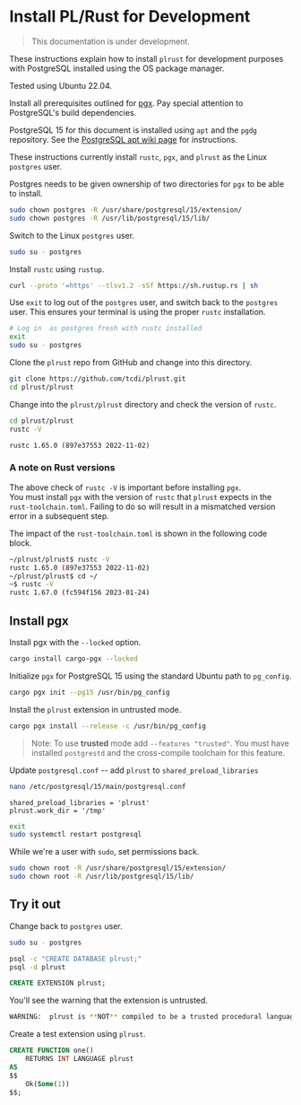 # Install PL/Rust for Development

> This documentation is under development.

These instructions explain how to install `plrust` for development purposes
with PostgreSQL installed using the OS package manager.

Tested using Ubuntu 22.04.

Install all prerequisites outlined for [pgx](https://github.com/tcdi/pgx#system-requirements).
Pay special attention to PostgreSQL's build dependencies.

PostgreSQL 15 for this document is installed using `apt` and the `pgdg` repository.
See the [PostgreSQL apt wiki page](https://wiki.postgresql.org/wiki/Apt)
for instructions.

These instructions currently install `rustc`, `pgx`, and `plrust` as the
Linux `postgres` user.

Postgres needs to be given ownership of two directories for `pgx` to be able
to install.


```bash
sudo chown postgres -R /usr/share/postgresql/15/extension/
sudo chown postgres -R /usr/lib/postgresql/15/lib/
```

Switch to the Linux `postgres` user.


```bash
sudo su - postgres
```

Install `rustc` using `rustup`.

```bash
curl --proto '=https' --tlsv1.2 -sSf https://sh.rustup.rs | sh
```

Use `exit` to log out of the `postgres` user, and switch back to the `postgres`
user.  This ensures your terminal is using the proper `rustc` installation.


```bash
# Log in  as postgres fresh with rustc installed
exit
sudo su - postgres
```

Clone the `plrust` repo from GitHub and change into this directory.

```bash
git clone https://github.com/tcdi/plrust.git
cd plrust/plrust
```


Change into the `plrust/plrust` directory and check the version of `rustc`.


```bash
cd plrust/plrust
rustc -V
```

```
rustc 1.65.0 (897e37553 2022-11-02)
```

### A note on Rust versions

The above check of `rustc -V` is important before installing `pgx`.  
You must install `pgx` with the version of `rustc` that `plrust` expects in the
`rust-toolchain.toml`.  Failing to do so will result in a mismatched version error in
a subsequent step.

The impact of the `rust-toolchain.toml` is shown in the following code block.

```bash
~/plrust/plrust$ rustc -V
rustc 1.65.0 (897e37553 2022-11-02)
~/plrust/plrust$ cd ~/
~$ rustc -V
rustc 1.67.0 (fc594f156 2023-01-24)
```

## Install pgx

Install pgx with the `--locked` option.

```bash
cargo install cargo-pgx --locked
```

Initialize `pgx` for PostgreSQL 15 using the standard Ubuntu path to `pg_config`.

```bash
cargo pgx init --pg15 /usr/bin/pg_config
```

Install the `plrust` extension in untrusted mode.

```bash
cargo pgx install --release -c /usr/bin/pg_config
```

> Note: To use **trusted** mode add `--features "trusted"`.  You must have installed `postgrestd` and the cross-compile toolchain for this feature.

Update `postgresql.conf` -- add `plrust` to `shared_preload_libraries`

```bash
nano /etc/postgresql/15/main/postgresql.conf
```

```
shared_preload_libraries = 'plrust'
plrust.work_dir = '/tmp'
```

```bash
exit
sudo systemctl restart postgresql
```

While we're a user with `sudo`, set permissions back.

```bash
sudo chown root -R /usr/share/postgresql/15/extension/
sudo chown root -R /usr/lib/postgresql/15/lib/
```

## Try it out

Change back to `postgres` user.

```bash
sudo su - postgres
```


```bash
psql -c "CREATE DATABASE plrust;"
psql -d plrust
```

```sql
CREATE EXTENSION plrust;
```

You'll see the warning that the extension is untrusted.

```bash
WARNING:  plrust is **NOT** compiled to be a trusted procedural language
```


Create a test extension using `plrust`.



```sql
CREATE FUNCTION one()
    RETURNS INT LANGUAGE plrust
AS
$$
    Ok(Some(1))
$$;
```

